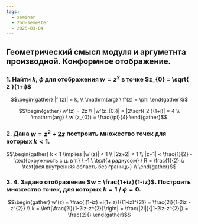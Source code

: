 ```yaml
---
tags:
  - seminar
  - 2nd-semester
  - 2025-03-04
---
```

## Геометрический смысл модуля и аргуметнта производной. Конформное отображение.

### 1. Найти $k$, $\phi$ для отображения $w = z^{2}$ в точке $z_{0} = \sqrt{ 2 }(1+i)$

$$\begin{gather}
|f'(z)| = k, \\
\mathrm{arg} \ f'(z) = \phi
\end{gather}$$

$$\begin{gather}
w'(z) = 2z \\
|w'(z_{0})| = |2\sqrt{ 2 }(1+i)| = 4 \\
\mathrm{arg} \ w'(z_{0}) = \frac{\pi}{4}
\end{gather}$$

### 2. Дана $w = z^{2}+2z$ построить множество точек для которых $k < 1$.

$$\begin{gather}
k < 1 \implies |w'(z)| < 1 \\
|2z+2| < 1 \\
|z+1| < \frac{1}{2} - \text{окружность с ц. в т.} \ -1 \ \text{и радиусом} \ R = \frac{1}{2} \\
\text{вся внутренняя область без границы} \\
\end{gather}$$

### 3. 4. Задано отображение $w = \frac{1+iz}{1-iz}$. Построить множество точек, для которых $k = 1$ / $\phi = 0$.

$$\begin{gather}
w'(z) = \frac{i(1-iz) +i(1+iz)}{(1-iz)^{2}} = \frac{2i}{1-2iz -z^{2}} \\
k = \left|\frac{2i}{1-2iz-z^{2}}\right| = \frac{|2i|}{|1-2iz-z^{2}|} = \frac{2}{}
\end{gather}$$